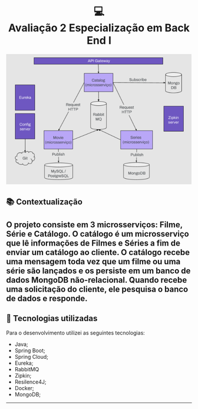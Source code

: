 <h1 align="center">
  💻<br>Avaliação 2 Especialização em Back End I
</h1>

![Resultado final do projeto](assets/diagrama.PNG)

## 📚 Contextualização

O projeto consiste em 3 microsserviços: Filme, Série e Catálogo. O catálogo é um
microsserviço que lê informações de Filmes e Séries a fim de enviar um catálogo ao cliente.
O catálogo recebe uma mensagem toda vez que um filme ou uma série são lançados e os
persiste em um banco de dados MongoDB não-relacional. Quando recebe uma solicitação
do cliente, ele pesquisa o banco de dados e responde.
---

## 💼 Tecnologias utilizadas
Para o desenvolvimento utilizei as seguintes tecnologias:

- Java;
- Spring Boot;
- Spring Cloud;
- Eureka;
- RabbitMQ
- Zipkin;
- Resilence4J;
- Docker;
- MongoDB;

---